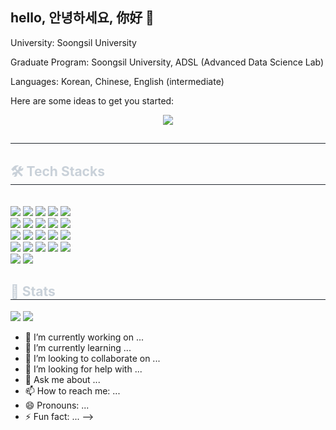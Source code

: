 ## hello, 안녕하세요, 你好 👋


University: Soongsil University

Graduate Program: Soongsil University, ADSL (Advanced Data Science Lab)

Languages: Korean, Chinese, English (intermediate)

Here are some ideas to get you started:

<div align= "center">
    <img src="https://capsule-render.vercel.app/api?type=waving&color=ffffff&height=180&text=hello%20AI%20!&animation=twinkling&fontColor=000000&fontSize=70" />
    </div>
    <div style="text-align: left;"> 
    <h2 style="border-bottom: 1px solid #21262d; color: #c9d1d9;">  </h2>  
    <div style="font-weight: 700; font-size: 15px; text-align: left; color: #c9d1d9;">  </div> 
    </div>
    <div style="text-align: left;">
    <h2 style="border-bottom: 1px solid #21262d; color: #c9d1d9;"> 🛠️ Tech Stacks </h2> <br> 
    <div style="margin: ; text-align: left;" "text-align: left;"> <img src="https://img.shields.io/badge/Docker-2496ED?style=plastic&logo=Docker&logoColor=white">
          <img src="https://img.shields.io/badge/Discord-5865F2?style=plastic&logo=Discord&logoColor=white">
          <img src="https://img.shields.io/badge/C++-00599C?style=plastic&logo=C%2B%2B&logoColor=white">
          <img src="https://img.shields.io/badge/C-A8B9CC?style=plastic&logo=C&logoColor=white">
          <img src="https://img.shields.io/badge/Flask-000000?style=plastic&logo=Flask&logoColor=white">
          <br/><img src="https://img.shields.io/badge/Github-181717?style=plastic&logo=Github&logoColor=white">
          <img src="https://img.shields.io/badge/HTML5-E34F26?style=plastic&logo=HTML5&logoColor=white">
          <img src="https://img.shields.io/badge/Javascript-F7DF1E?style=plastic&logo=Javascript&logoColor=white">
          <img src="https://img.shields.io/badge/Linux-FCC624?style=plastic&logo=Linux&logoColor=white">
          <img src="https://img.shields.io/badge/Keras-D00000?style=plastic&logo=Keras&logoColor=white">
          <br/><img src="https://img.shields.io/badge/MongoDB-47A248?style=plastic&logo=MongoDB&logoColor=white">
          <img src="https://img.shields.io/badge/Matlab-0076a8?style=plastic&logo=Matlab&logoColor=white">
          <img src="https://img.shields.io/badge/Node.js-339933?style=plastic&logo=Node.js&logoColor=white">
          <img src="https://img.shields.io/badge/Notion-000000?style=plastic&logo=Notion&logoColor=white">
          <img src="https://img.shields.io/badge/Git-F05032?style=plastic&logo=Git&logoColor=white">
          <br/><img src="https://img.shields.io/badge/Slack-4A154B?style=plastic&logo=Slack&logoColor=white">
          <img src="https://img.shields.io/badge/Selenium-43B02A?style=plastic&logo=Selenium&logoColor=white">
          <img src="https://img.shields.io/badge/React-61DAFB?style=plastic&logo=React&logoColor=white">
          <img src="https://img.shields.io/badge/PyTorch-EE4C2C?style=plastic&logo=PyTorch&logoColor=white">
          <img src="https://img.shields.io/badge/Python-3776AB?style=plastic&logo=Python&logoColor=white">
          <br/><img src="https://img.shields.io/badge/Heroku-430098?style=plastic&logo=Heroku&logoColor=white">
          <img src="https://img.shields.io/badge/Tensorflow-FF6F00?style=plastic&logo=Tensorflow&logoColor=white">
          </div>
    </div>
    <div style="text-align: left;"> 
    <h2 style="border-bottom: 1px solid #21262d; color: #c9d1d9;"> 🏅 Stats </h2> <div style="text-align: left;"> <img src="https://github-readme-stats.vercel.app/api?username=100-heon&bg_color=180,000000,&title_color=000000&text_color=000000"
         /> <img src="https://github-readme-stats.vercel.app/api/top-langs/?username=100-heon&layout=compact&bg_color=180,000000,&title_color=000000&text_color=000000"
          /> </div> 
    </div>
    


- 🔭 I’m currently working on ...
- 🌱 I’m currently learning ...
- 👯 I’m looking to collaborate on ...
- 🤔 I’m looking for help with ...
- 💬 Ask me about ...
- 📫 How to reach me: ...
- 😄 Pronouns: ...
- ⚡ Fun fact: ...
-->

